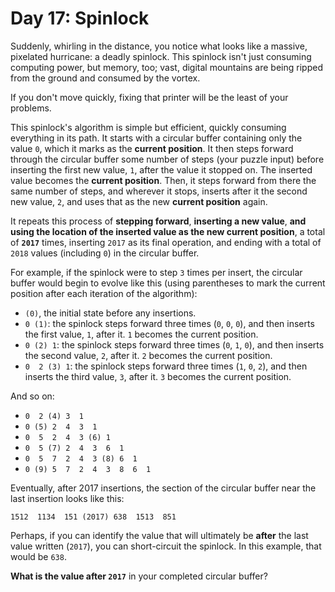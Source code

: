 Day 17: Spinlock
================

Suddenly, whirling in the distance, you notice what looks like a massive,
pixelated hurricane: a deadly spinlock. This spinlock isn't just consuming
computing power, but memory, too; vast, digital mountains are being ripped
from the ground and consumed by the vortex.

If you don't move quickly, fixing that printer will be the least of your
problems.

This spinlock's algorithm is simple but efficient, quickly consuming
everything in its path. It starts with a circular buffer containing only the
value `0`, which it marks as the **current position**. It then steps forward
through the circular buffer some number of steps (your puzzle input) before
inserting the first new value, `1`, after the value it stopped on. The
inserted value becomes the **current position**. Then, it steps forward
from there the same number of steps, and wherever it stops, inserts after it
the second new value, `2`, and uses that as the new **current position** again.

It repeats this process of **stepping forward**, **inserting a new value**,
**and using the location of the inserted value as the new current position**,
a total of **`2017`** times, inserting `2017` as its final operation, and
ending with a total of `2018` values (including `0`) in the circular buffer.

For example, if the spinlock were to step `3` times per insert, the circular
buffer would begin to evolve like this (using parentheses to mark the current
position after each iteration of the algorithm):

* `(0)`, the initial state before any insertions.
* `0 (1)`: the spinlock steps forward three times (`0`, `0`, `0`), and then
  inserts the first value, `1`, after it. `1` becomes the current position.
* `0 (2) 1`: the spinlock steps forward three times (`0`, `1`, `0`), and then
  inserts the second value, `2`, after it. `2` becomes the current position.
* `0  2 (3) 1`: the spinlock steps forward three times (`1`, `0`, `2`), and
  then inserts the third value, `3`, after it. `3` becomes the current position.

And so on:

* `0  2 (4) 3  1`
* `0 (5) 2  4  3  1`
* `0  5  2  4  3 (6) 1`
* `0  5 (7) 2  4  3  6  1`
* `0  5  7  2  4  3 (8) 6  1`
* `0 (9) 5  7  2  4  3  8  6  1`

Eventually, after 2017 insertions, the section of the circular buffer near
the last insertion looks like this:

`1512  1134  151 (2017) 638  1513  851`

Perhaps, if you can identify the value that will ultimately be **after**
the last value written (`2017`), you can short-circuit the spinlock. In
this example, that would be `638`.

**What is the value after `2017`** in your completed circular buffer?
